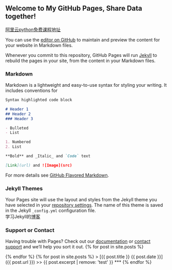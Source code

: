 ## Welcome to My GitHub Pages, Share Data together!

[阿里云python免费课程地址](https://edu.aliyun.com/roadmap/python?spm=5176.8764702.dnewclick.ddawen.153c4679L1uThU)

You can use the [editor on GitHub](https://github.com/renxiulong/renxiulong.github.io/edit/master/README.md) to maintain and preview the content for your website in Markdown files.

Whenever you commit to this repository, GitHub Pages will run [Jekyll](https://jekyllrb.com/) to rebuild the pages in your site, from the content in your Markdown files.

### Markdown

Markdown is a lightweight and easy-to-use syntax for styling your writing. It includes conventions for

```markdown
Syntax highlighted code block

# Header 1
## Header 2
### Header 3

- Bulleted
- List

1. Numbered
2. List

**Bold** and _Italic_ and `Code` text

[Link](url) and ![Image](src)
```

For more details see [GitHub Flavored Markdown](https://guides.github.com/features/mastering-markdown/).

### Jekyll Themes

Your Pages site will use the layout and styles from the Jekyll theme you have selected in your [repository settings](https://github.com/renxiulong/renxiulong.github.io/settings). The name of this theme is saved in the Jekyll `_config.yml` configuration file.  
学习Jekyll的[博客](http://ju.outofmemory.cn/entry/126281)
### Support or Contact

Having trouble with Pages? Check out our [documentation](https://help.github.com/categories/github-pages-basics/) or [contact support](https://github.com/contact) and we’ll help you sort it out.
{% for post in site.posts %}
  <li style="display:none">
    <a href="{{ post.url }}">{{ post.title }}</a>
    <a href="{{ post.url }}">{{ post.date }}</a>
  </li>
{% endfor %}
{% for post in site.posts %}
   > [{{ post.title }} {{ post.date }}]({{ post.url }})   
   >> {{ post.excerpt | remove: 'test' }}   
   ***
{% endfor %}

